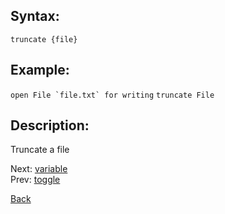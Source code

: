 ## Syntax:
`truncate {file}`

## Example:
``open File `file.txt` for writing``
`truncate File`

## Description:
Truncate a file

Next: [variable](variable.md)  
Prev: [toggle](toggle.md)

[Back](../core.md)
